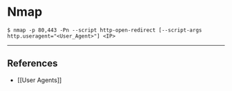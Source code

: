 # Nmap

`$ nmap -p 80,443 -Pn --script http-open-redirect [--script-args http.useragent="<User_Agent>"] <IP>`

---
## References

- [[User Agents]]